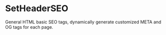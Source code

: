 # SetHeaderSEO
General HTML basic SEO tags, dynamically generate customized META and OG tags for each page.

